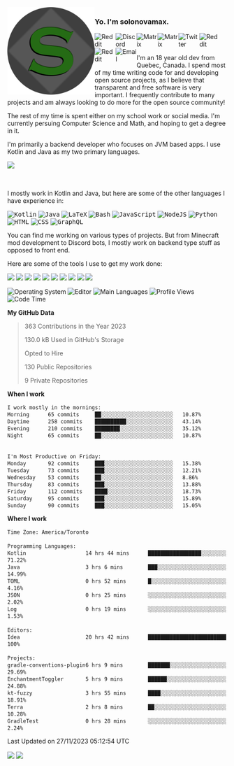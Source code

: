 <img align="left" alt="Avatar" width="200px" src="https://raw.githubusercontent.com/solonovamax/solonovamax/main/solonovamax-circle.png" />

### Yo. I'm solonovamax.

<a href="https://gitlab.com/solonovamax">
    <img align="left" alt="Reddit" width="48px" src="https://img.icons8.com/color/2x/gitlab.png">
</a>

<a href="https://discord.solonovamax.gay">
    <img align="left" alt="Discord" width="48px" src="https://img.icons8.com/color/2x/discord-logo.png">
</a>

<a href="https://matrix.to/#/@solonovamax:matrix.org?#gh-light-mode-only">
    <img align="left" alt="Matrix" width="48px" src="https://img.icons8.com/000000/material/2x/matrix-logo.png">
</a>
<a href="https://matrix.to/#/@solonovamax:matrix.org?#gh-dark-mode-only">
    <img align="left" alt="Matrix" width="48px" src="https://img.icons8.com/FFFFFF/material/2x/matrix-logo.png">
</a>

<a href="https://twitter.com/solonovamax">
    <img align="left" alt="Twitter" width="48px" src="https://img.icons8.com/color/2x/twitter.png">
</a>

<!-- <a href="https://twitch.tv/solonovamax">
    <img align="left" alt="Twitch" width="48px" src="https://img.icons8.com/color/2x/twitch.png">
</a> -->

<a href="https://reddit.com/u/solonovamax">
    <img align="left" alt="Reddit" width="48px" src="https://img.icons8.com/color/2x/reddit.png">
</a>

<a href="https://www.youtube.com/channel/UCTxCeyGu41WfEBT8mXpjHMA">
    <img align="left" alt="Reddit" width="48px" src="https://img.icons8.com/color/2x/youtube.png">
</a>

<a href="mailto:solonovamax@12oclockpoint.com">
    <img align="left" alt="Email" width="48px" src="https://img.icons8.com/fluency/2x/mail.png">
</a>

<!-- <a href="https://open.spotify.com/user/solonovamax">
    <img align="left" alt="Spotify" width="48px" src="https://img.icons8.com/color/2x/spotify.png">
</a> -->

<br/>
<br/>

I'm an 18 year old dev from Quebec, Canada.
I spend most of my time writing code for and developing open source projects, as I believe that transparent and free software is very important.
I frequently contribute to many projects and am always looking to do more for the open source community!

The rest of my time is spent either on my school work or social media. I'm currently persuing Computer Science and Math, and hoping to get a degree in it.

I'm primarily a backend developer who focuses on JVM based apps. I use Kotlin and Java as my two primary languages.


<a href="https://github.com/ryo-ma/github-profile-trophy"><img src="https://github-profile-trophy.vercel.app/?username=solonovamax&margin-w=15&row=1"/></a> 

<br/>

I mostly work in Kotlin and Java, but here are some of the other languages I have experience in:

<kbd><img height="32" alt="Kotlin" src="https://img.icons8.com/color/1x/kotlin.png"></kbd>
<kbd><img height="32" alt="Java" src="https://img.icons8.com/color/1x/java-coffee-cup-logo.png"></kbd>
<kbd><img height="32" alt="LaTeX" src="https://img.icons8.com/color/1x/latex.png"></kbd>
<kbd><img height="32" alt="Bash" src="https://img.icons8.com/color/1x/console.png"></kbd>
<kbd><img height="32" alt="JavaScript" src="https://img.icons8.com/color/1x/javascript.png"></kbd>
<kbd><img height="32" alt="NodeJS" src="https://img.icons8.com/color/1x/nodejs.png"></kbd>
<kbd><img height="32" alt="Python" src="https://img.icons8.com/color/1x/python.png"></kbd>
<kbd><img height="32" alt="HTML" src="https://img.icons8.com/color/1x/html-5.png"></kbd>
<kbd><img height="32" alt="CSS" src="https://img.icons8.com/color/1x/css3.png"></kbd>
<kbd><img height="32" alt="GraphQL" src="https://img.icons8.com/color/1x/graphql.png"></kbd>

You can find me working on various types of projects.
But from Minecraft mod development to Discord bots, I mostly work on backend type stuff as opposed to front end.

Here are some of the tools I use to get my work done:

<kbd><img height="32" src="https://img.icons8.com/color/2x/intellij-idea.png"></kbd>
<kbd><img height="32" src="https://img.icons8.com/color/2x/linux.png"></kbd>
<kbd><img height="32" src="https://img.icons8.com/fluent/2x/console.png"></kbd>
<kbd><img height="32" src="https://img.icons8.com/color/2x/open-source.png"></kbd>
<kbd><img height="32" src="https://img.icons8.com/color/2x/git.png"></kbd>
<kbd><img height="32" src="https://img.icons8.com/color/2x/docker.png"></kbd>
<kbd><img height="32" src="https://img.icons8.com/color/2x/mongodb.png"></kbd>
<kbd><img height="32" src="https://img.icons8.com/color/2x/nginx.png"></kbd>
<a href="?#gh-light-mode-only"><kbd><img height="32" src="https://img.icons8.com/metro/2x/mysql.png"></kbd></a>
<a href="?#gh-dark-mode-only"><kbd><img height="32" src="https://img.icons8.com/FFFFFF/metro/2x/mysql.png"></kbd></a>

![Operating System](https://img.shields.io/badge/OS-Arch%20Linux-informational?style=for-the-badge&logo=Arch%20Linux&logoColor=white&color=007ec6)
![Editor](https://img.shields.io/badge/Editor-IntelliJ%20Idea-informational?style=for-the-badge&logo=IntelliJ%20Idea&logoColor=white&color=007ec6)
![Main Languages](https://img.shields.io/badge/Main%20Languages-Java%20%26%20Kotlin-informational?style=for-the-badge&logo=Java&logoColor=white&color=007ec6)
![Profile Views](https://komarev.com/ghpvc/?username=solonovamax&color=blue&style=for-the-badge)
![Code Time](https://img.shields.io/endpoint?url=https://wakapi.dev/api/compat/shields/v1/solonovamax/interval:all_time&label=Code%20Time&style=for-the-badge&color=blue)

<!--START_SECTION:waka-->
**My GitHub Data**

> 363 Contributions in the Year 2023
> 
> 130.0 kB Used in GitHub's Storage
> 
> Opted to Hire
> 
> 130 Public Repositories
> 
> 9 Private Repositories
> 
**When I work** 

```text
I work mostly in the mornings: 
Morning      65 commits     ██░░░░░░░░░░░░░░░░░░░░░░░   10.87% 
Daytime      258 commits    ██████████░░░░░░░░░░░░░░░   43.14% 
Evening      210 commits    ████████░░░░░░░░░░░░░░░░░   35.12% 
Night        65 commits     ██░░░░░░░░░░░░░░░░░░░░░░░   10.87%


I'm Most Productive on Friday: 
Monday       92 commits     ███░░░░░░░░░░░░░░░░░░░░░░   15.38% 
Tuesday      73 commits     ███░░░░░░░░░░░░░░░░░░░░░░   12.21% 
Wednesday    53 commits     ██░░░░░░░░░░░░░░░░░░░░░░░   8.86% 
Thursday     83 commits     ███░░░░░░░░░░░░░░░░░░░░░░   13.88% 
Friday       112 commits    ████░░░░░░░░░░░░░░░░░░░░░   18.73% 
Saturday     95 commits     ███░░░░░░░░░░░░░░░░░░░░░░   15.89% 
Sunday       90 commits     ███░░░░░░░░░░░░░░░░░░░░░░   15.05%

```


**Where I work** 

```text
Time Zone: America/Toronto

Programming Languages: 
Kotlin                   14 hrs 44 mins      █████████████████░░░░░░░░   71.22% 
Java                     3 hrs 6 mins        ███░░░░░░░░░░░░░░░░░░░░░░   14.99% 
TOML                     0 hrs 52 mins       █░░░░░░░░░░░░░░░░░░░░░░░░   4.16% 
JSON                     0 hrs 25 mins       ░░░░░░░░░░░░░░░░░░░░░░░░░   2.02% 
Log                      0 hrs 19 mins       ░░░░░░░░░░░░░░░░░░░░░░░░░   1.53%

Editors: 
Idea                     20 hrs 42 mins      █████████████████████████   100%

Projects: 
gradle-conventions-plugin6 hrs 9 mins        ███████░░░░░░░░░░░░░░░░░░   29.69% 
EnchantmentToggler       5 hrs 9 mins        ██████░░░░░░░░░░░░░░░░░░░   24.88% 
kt-fuzzy                 3 hrs 55 mins       ████░░░░░░░░░░░░░░░░░░░░░   18.91% 
Terra                    2 hrs 8 mins        ██░░░░░░░░░░░░░░░░░░░░░░░   10.28% 
GradleTest               0 hrs 28 mins       ░░░░░░░░░░░░░░░░░░░░░░░░░   2.24%

```


 Last Updated on 27/11/2023 05:12:54 UTC
<!--END_SECTION:waka-->

<div style="white-space:nowrap;width:100%;position: relative;display: inline-block">
<img align="center" src="https://github-readme-stats.vercel.app/api?username=solonovamax&custom_title=solonovamax%27s%20Github%20Stats&langs_count=5&include_all_commits=true&count_private=true&show_icons=true&theme=github_dark"/>
<img align="center" src="https://github-readme-stats.vercel.app/api/wakatime?api_domain=wakapi.dev&username=solonovamax&range=last_30_days&custom_title=solonovamax%27s+Primary+Languages+%28Last+Month%29&langs_count=10&show_icons=true&theme=github_dark"/>
</div>

